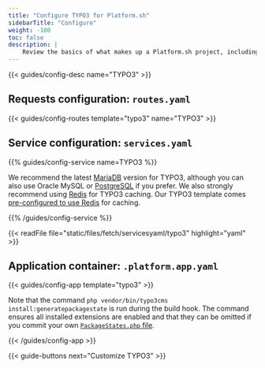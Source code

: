 ```yaml
---
title: "Configure TYPO3 for Platform.sh"
sidebarTitle: "Configure"
weight: -100
toc: false
description: |
    Review the basics of what makes up a Platform.sh project, including its three principle configuration files and how to define them for TYPO3.
---
```


{{< guides/config-desc name="TYPO3" >}}

## Requests configuration: `routes.yaml`

{{< guides/config-routes template="typo3" name="TYPO3" >}}

## Service configuration: `services.yaml`

{{% guides/config-service name=TYPO3 %}}

We recommend the latest [MariaDB](/configuration/services/mysql/_index.md) version for TYPO3,
although you can also use Oracle MySQL or [PostgreSQL](/configuration/services/postgresql.md) if you prefer.
We also strongly recommend using [Redis](/configuration/services/redis.md) for TYPO3 caching.
Our TYPO3 template comes [pre-configured to use Redis](https://github.com/platformsh-templates/typo3#customizations) for caching.

{{% /guides/config-service %}}

{{< readFile file="static/files/fetch/servicesyaml/typo3" highlight="yaml" >}}

## Application container: `.platform.app.yaml`

{{< guides/config-app template="typo3" >}}

Note that the command `php vendor/bin/typo3cms install:generatepackagestate` is run during the build hook.
The command ensures all installed extensions are enabled
and that they can be omitted if you commit your own [`PackageStates.php` file](https://docs.typo3.org/m/typo3/reference-coreapi/master/en-us/ExtensionArchitecture/ExtensionManagement/Index.html#package-manager).

{{< /guides/config-app >}}

{{< guide-buttons next="Customize TYPO3" >}}
